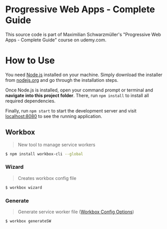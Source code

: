 # Progressive Web Apps - Complete Guide
This source code is part of Maximilian Schwarzmüller's "Progressive Web Apps - Complete Guide" course on udemy.com.

# How to Use
You need [Node.js](https://nodejs.org) installed on your machine. Simply download the installer from [nodejs.org](https://nodejs.org) and go through the installation steps.

Once Node.js is installed, open your command prompt or terminal and **navigate into this project folder**. There, run `npm install` to install all required dependencies.

Finally, run `npm start` to start the development server and visit [localhost:8080](http://localhost:8080) to see the running application.


## Workbox
> New tool to manage service workers
```sh
$ npm install workbox-cli --global
```

### Wizard
> Creates workbox config file
```sh
$ workbox wizard
```

### Generate
> Generate service worker file
([Workbox Config Options])

```sh
$ workbox generateSW
```

   [Workbox Config Options]: <https://developers.google.com/web/tools/workbox/reference-docs/latest/module-workbox-build?hl=en>


